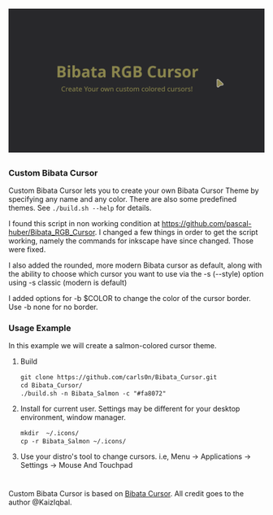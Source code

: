 
<h1 align="center">
  <img src="https://github.com/carls0n/Custom_Bibata/blob/main/image/Bibata.png">
  
</h1>

### Custom Bibata Cursor</h4>

Custom Bibata Cursor lets you to create your own Bibata Cursor Theme by specifying
any name and any color. There are also some predefined themes. See `./build.sh
--help` for details.

I found this script in non working condition at https://github.com/pascal-huber/Bibata_RGB_Cursor.
I changed a few things in order to get the script working, namely the commands for inkscape have
since changed. Those were fixed.


I also added the rounded, more modern Bibata cursor as default, along with the ability to choose
which cursor you want to use via the -s (--style) option using -s classic (modern is default)

I added options for -b $COLOR to change the color of the cursor
border. Use -b none for no border.<br>

### Usage Example

In this example we will create a salmon-colored cursor theme.

1. Build
   ```shell
   git clone https://github.com/carls0n/Bibata_Cursor.git
   cd Bibata_Cursor/
   ./build.sh -n Bibata_Salmon -c "#fa8072"
   ```

2. Install for current user. Settings may be different for your desktop environment, window manager.
   ```shell
   mkdir  ~/.icons/
   cp -r Bibata_Salmon ~/.icons/
   ```

3. Use your distro's tool to change cursors. i.e, Menu -> Applications -> Settings -> Mouse And Touchpad
#



Custom Bibata Cursor is based on [Bibata
Cursor](https://github.com/KaizIqbal/Bibata_Cursor/blob/master/README.md). All
credit goes to the author @KaizIqbal.
 
